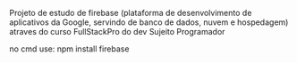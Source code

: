Projeto de estudo de firebase (plataforma de desenvolvimento de aplicativos da Google, servindo de banco de dados, nuvem e hospedagem) atraves do curso FullStackPro do dev Sujeito Programador

no cmd use: npm install firebase
